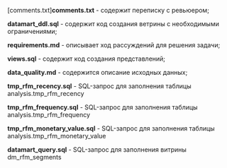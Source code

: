 [comments.txt]**comments.txt** - содержит переписку с ревьюером;

**datamart_ddl.sql** - содержит код создания ветрины с необходимыми ограничениями;

**requirements.md** - описывает ход рассуждений для решения задачи;

**views.sql** - содержит код создания представлений;

**data_quality.md** - содержится описание исходных данных;

**tmp_rfm_recency.sql** - SQL-запрос для заполнения таблицы analysis.tmp_rfm_recency

**tmp_rfm_frequency.sql** - SQL-запрос для заполнения таблицы analysis.tmp_rfm_frequency

**tmp_rfm_monetary_value.sql** - SQL-запрос для заполнения таблицы analysis.tmp_rfm_monetary_value

**datamart_query.sql** - SQL-запрос для заполнения витрины dm_rfm_segments

